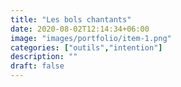 ```yaml
---
title: "Les bols chantants"
date: 2020-08-02T12:14:34+06:00
image: "images/portfolio/item-1.png"
categories: ["outils","intention"]
description: ""
draft: false
---
```

